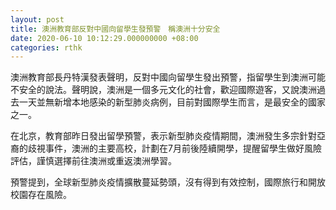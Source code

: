 ```yaml
---
layout: post
title: 澳洲教育部反對中國向留學生發預警　稱澳洲十分安全
date: 2020-06-10 10:12:29.000000000 +08:00
categories: rthk
---
```


澳洲教育部長丹特漢發表聲明，反對中國向留學生發出預警，指留學生到澳洲可能不安全的說法。聲明說，澳洲是一個多元文化的社會，歡迎國際遊客，又說澳洲過去一天並無新增本地感染的新型肺炎病例，目前對國際學生而言，是最安全的國家之一。

在北京，教育部昨日發出留學預警，表示新型肺炎疫情期間，澳洲發生多宗針對亞裔的歧視事件，澳洲的主要高校，計劃在7月前後陸續開學，提醒留學生做好風險評估，謹慎選擇前往澳洲或重返澳洲學習。

預警提到，全球新型肺炎疫情擴散蔓延勢頭，沒有得到有效控制，國際旅行和開放校園存在風險。

